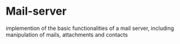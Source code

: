 # Mail-server
implemention of  the basic functionalities of a mail server, including manipulation of mails, attachments and contacts

